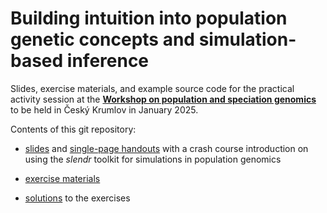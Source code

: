 # **Building intuition into population genetic concepts and simulation-based inference**

Slides, exercise materials, and example source code for the practical activity session at the [**Workshop on population and speciation genomics**](http://evomics.org/workshops/workshop-on-population-and-speciation-genomics/2025-workshop-on-population-and-speciation-genomics-cesky-krumlov/) to be held in Český Krumlov in January 2025.

Contents of this git repository:

-   [slides](https://bodkan.quarto.pub/cesky-krumlov-2025/) and [single-page handouts](https://bodkan.quarto.pub/cesky-krumlov-2025-onepage/) with a crash course introduction on using the *slendr* toolkit for simulations in population genomics

-   [exercise materials](exercises.md)

-   [solutions](https://github.com/bodkan/cesky-krumlov-2025/tree/main/solutions) to the exercises
